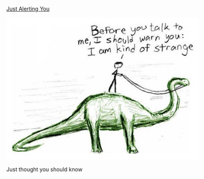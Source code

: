 [Just Alerting You](https://xkcd.com/15)

![Just Alerting You](./random_comic.png)

Just thought you should know

